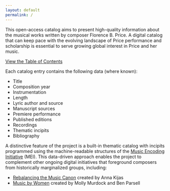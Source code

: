 ```yaml
---
layout: default
permalink: /
---
```


This open-access catalog aims to present high-quality information about the musical works written by composer Florence B. Price. A digital catalog that can keep pace with the evolving landscape of Price performance and scholarship is essential to serve growing global interest in Price and her music.

[View the Table of Contents](florence-price-catalog/_pages/complete-works/)

Each catalog entry contains the following data (where known):
- Title
- Composition year
- Instrumentation
- Length
- Lyric author and source
- Manuscript sources
- Premiere performance
- Published editions
- Recordings
- Thematic incipits
- Bibliography

A distinctive feature of the project is a built-in thematic catalog with incipits programmed using the machine-readable structures of the <a href="https://music-encoding.org/" target="_blank">Music Encoding Initiative</a> (MEI). This data-driven approach enables the project to complement other ongoing digital initiatives that foreground composers from historically marginalized groups, including:
- <a href="https://rebalancing-music-canon.com/" target="_blank">Rebalancing the Music Canon</a> created by Anna Kijas
- <a href="https://www.musicbywomen.org/" target="_blank">Music by Women</a> created by Molly Murdock and Ben Parsell
